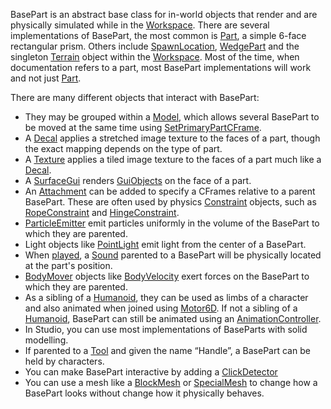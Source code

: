 BasePart is an abstract base class for in-world objects that render and are physically simulated while in the [Workspace](https://developer.roblox.com/en-us/api-reference/class/Workspace). There are several implementations of BasePart, the most common is [Part](https://developer.roblox.com/en-us/api-reference/class/Part), a simple 6-face rectangular prism. Others include [SpawnLocation](https://developer.roblox.com/en-us/api-reference/class/SpawnLocation), [WedgePart](https://developer.roblox.com/en-us/api-reference/class/WedgePart) and the singleton [Terrain](https://developer.roblox.com/en-us/api-reference/class/Terrain) object within the [Workspace](https://developer.roblox.com/en-us/api-reference/class/Workspace). Most of the time, when documentation refers to a part, most BasePart implementations will work and not just [Part](https://developer.roblox.com/en-us/api-reference/class/Part).

There are many different objects that interact with BasePart:

*   They may be grouped within a [Model](https://developer.roblox.com/en-us/api-reference/class/Model), which allows several BasePart to be moved at the same time using [SetPrimaryPartCFrame](https://developer.roblox.com/en-us/api-reference/function/Model/SetPrimaryPartCFrame).
*   A [Decal](https://developer.roblox.com/en-us/api-reference/class/Decal) applies a stretched image texture to the faces of a part, though the exact mapping depends on the type of part.
*   A [Texture](https://developer.roblox.com/en-us/api-reference/class/Texture) applies a tiled image texture to the faces of a part much like a [Decal](https://developer.roblox.com/en-us/api-reference/class/Decal).
*   A [SurfaceGui](https://developer.roblox.com/en-us/api-reference/class/SurfaceGui) renders [GuiObjects](https://developer.roblox.com/en-us/api-reference/class/GuiObject) on the face of a part.
*   An [Attachment](https://developer.roblox.com/en-us/api-reference/class/Attachment) can be added to specify a CFrames relative to a parent BasePart. These are often used by physics [Constraint](https://developer.roblox.com/en-us/api-reference/class/Constraint) objects, such as [RopeConstraint](https://developer.roblox.com/en-us/api-reference/class/RopeConstraint) and [HingeConstraint](https://developer.roblox.com/en-us/api-reference/class/HingeConstraint).
*   [ParticleEmitter](https://developer.roblox.com/en-us/api-reference/class/ParticleEmitter) emit particles uniformly in the volume of the BasePart to which they are parented.
*   Light objects like [PointLight](https://developer.roblox.com/en-us/api-reference/class/PointLight) emit light from the center of a BasePart.
*   When [played](https://developer.roblox.com/en-us/api-reference/function/Sound/Play), a [Sound](https://developer.roblox.com/en-us/api-reference/class/Sound) parented to a BasePart will be physically located at the part's position.
*   [BodyMover](https://developer.roblox.com/en-us/api-reference/class/BodyMover) objects like [BodyVelocity](https://developer.roblox.com/en-us/api-reference/class/BodyVelocity) exert forces on the BasePart to which they are parented.
*   As a sibling of a [Humanoid](https://developer.roblox.com/en-us/api-reference/class/Humanoid), they can be used as limbs of a character and also animated when joined using [Motor6D](https://developer.roblox.com/en-us/api-reference/class/Motor6D). If not a sibling of a [Humanoid](https://developer.roblox.com/en-us/api-reference/class/Humanoid), BasePart can still be animated using an [AnimationController](https://developer.roblox.com/en-us/api-reference/class/AnimationController).
*   In Studio, you can use most implementations of BaseParts with solid modelling.
*   If parented to a [Tool](https://developer.roblox.com/en-us/api-reference/class/Tool) and given the name “Handle”, a BasePart can be held by characters.
*   You can make BasePart interactive by adding a [ClickDetector](https://developer.roblox.com/en-us/api-reference/class/ClickDetector)
*   You can use a mesh like a [BlockMesh](https://developer.roblox.com/en-us/api-reference/class/BlockMesh) or [SpecialMesh](https://developer.roblox.com/en-us/api-reference/class/SpecialMesh) to change how a BasePart looks without change how it physically behaves.